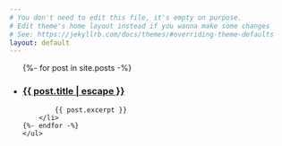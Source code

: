 ```yaml
---
# You don't need to edit this file, it's empty on purpose.
# Edit theme's home layout instead if you wanna make some changes
# See: https://jekyllrb.com/docs/themes/#overriding-theme-defaults
layout: default
---
```


<div class="home">
    <ul class="post-list">
    {%- for post in site.posts -%}
        <li style="padding-bottom: 30px;">
            <h3><a class="post-link" href="{{ post.url | relative_url }}">
                {{ post.title | escape }}
            </a></h3>

            {{ post.excerpt }}
        </li>
    {%- endfor -%}
    </ul>
</div>

